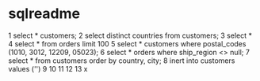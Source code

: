 # sqlreadme
1 select * customers;
2 select distinct countries
	from customers;
3 select * 
4 select * from orders limit 100 
5
select * customers
	where postal_codes (1010, 3012, 12209, 05023);
6 select * orders
	where ship_region <> null;
7 select * from customers order by country, city;
8 inert into customers values ('')
9
10
11
12
13
x
